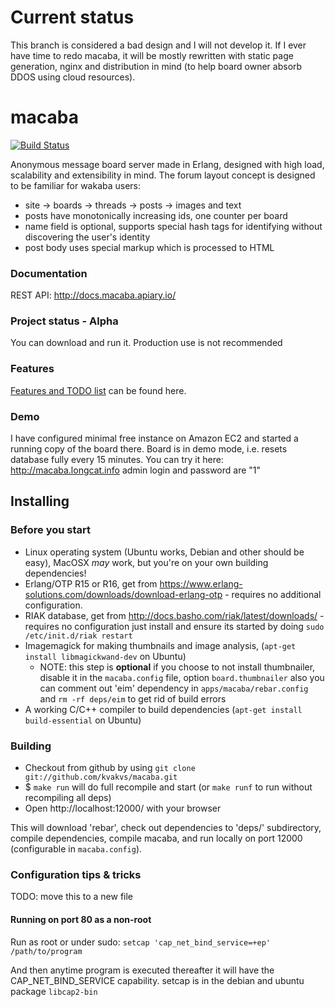 # Current status

This branch is considered a bad design and I will not develop it. If I ever have time
to redo macaba, it will be mostly rewritten with static page generation, nginx and
distribution in mind (to help board owner absorb DDOS using cloud resources).

# macaba

[![Build Status](https://secure.travis-ci.org/kvakvs/macaba.png)](https://travis-ci.org/kvakvs/macaba)

Anonymous message board server made in Erlang, designed with high load,
scalability and extensibility in mind. The forum layout concept is designed to
be familiar for wakaba users:

*   site &rarr; boards &rarr; threads &rarr; posts &rarr; images and text
*   posts have monotonically increasing ids, one counter per board
*   name field is optional, supports special hash tags for identifying without
    discovering the user's identity
*   post body uses special markup which is processed to HTML

### Documentation

REST API: http://docs.macaba.apiary.io/

### Project status - Alpha

You can download and run it. Production use is not recommended

### Features

[Features and TODO list](https://github.com/kvakvs/macaba/blob/master/FEATURES.md)
can be found here.

### Demo

I have configured minimal free instance on Amazon EC2 and started a running copy of
the board there. Board is in demo mode, i.e. resets database fully every 15 minutes.
You can try it here: http://macaba.longcat.info admin login and password are "1"

## Installing

### Before you start

*   Linux operating system (Ubuntu works, Debian and other should be easy),
    MacOSX _may_ work, but you're on your own building dependencies!
*   Erlang/OTP R15 or R16, get from
    https://www.erlang-solutions.com/downloads/download-erlang-otp - requires no
    additional configuration.
*   RIAK database, get from http://docs.basho.com/riak/latest/downloads/ -
    requires no configuration just install and ensure its started by doing
    `sudo /etc/init.d/riak restart`
*   Imagemagick for making thumbnails and image analysis,
    (`apt-get install libmagickwand-dev` on Ubuntu)
    *   NOTE: this step is **optional** if you choose to not
        install thumbnailer, disable it in the `macaba.config` file, option
        `board.thumbnailer` also you can comment out 'eim' dependency in
        `apps/macaba/rebar.config` and `rm -rf deps/eim` to get rid of build
        errors
*   A working C/C++ compiler to build dependencies
    (`apt-get install build-essential` on Ubuntu)

### Building

*   Checkout from github by using `git clone git://github.com/kvakvs/macaba.git`
*   $ `make run` will do full recompile and start (or `make runf` to run without
    recompiling all deps)
*   Open http://localhost:12000/ with your browser

This will download 'rebar', check out dependencies to 'deps/' subdirectory,
compile dependencies, compile macaba, and run locally on port 12000
(configurable in `macaba.config`).

### Configuration tips & tricks

TODO: move this to a new file

#### Running on port 80 as a non-root

Run as root or under sudo:
`setcap 'cap_net_bind_service=+ep' /path/to/program`

And then anytime program is executed thereafter it will have the
CAP_NET_BIND_SERVICE capability. setcap is in the debian and ubuntu package
`libcap2-bin`
